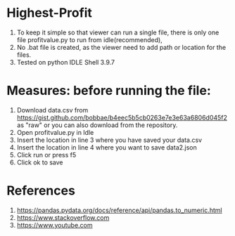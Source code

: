 # Highest-Profit
1. To keep it simple so that viewer can run a single file, there is only one file profitvalue.py to run from idle(recommended), 
2. No .bat file is created, as the viewer need to add path or location for the files.
3. Tested on python IDLE Shell 3.9.7
# Measures: before running the file:
1. Download data.csv from https://gist.github.com/bobbae/b4eec5b5cb0263e7e3e63a6806d045f2 as "raw" or you can also download from the repository.
2. Open profitvalue.py in Idle
3. Insert the location in line 3 where you have saved your data.csv
4. Insert the location in line 4 where you want to save data2.json
5. Click run or press f5
6. Click ok to save
# References
1. https://pandas.pydata.org/docs/reference/api/pandas.to_numeric.html
2. https://www.stackoverflow.com
3. https://www.youtube.com
